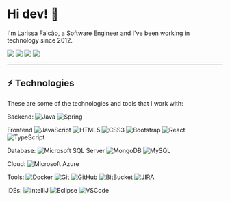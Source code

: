 # Hi dev! 👋

I'm Larissa Falcão, a Software Engineer and I've been working in technology since 2012.
<div>
<a href="https://www.youtube.com/https://www.youtube.com/channel/UCpwQbijXpUSvhH7yNk17DKg" target="_blank"><img src="https://img.shields.io/badge/YouTube-ef4025?style=for-the-badge&logo=youtube&logoColor=white" target="_blank"></a>
<a href="https://instagram.com/larissafalcaodev" target="_blank"><img src="https://img.shields.io/badge/-Instagram-ef4025?style=for-the-badge&logo=instagram&logoColor=white" target="_blank"></a>
<a href = "mailto:contato@larissafalcao.com.br"><img src="https://img.shields.io/badge/Gmail-ef4025?style=for-the-badge&logo=gmail&logoColor=white" target="_blank"></a>
<a href="https://www.linkedin.com/in/larissafalcao" target="_blank"><img src="https://img.shields.io/badge/-LinkedIn-ef4025?style=for-the-badge&logo=linkedin&logoColor=white" target="_blank"></a>   
</div>

____

## ⚡ Technologies

These are some of the technologies and tools that I work with:

Backend: 
![Java](https://img.shields.io/badge/-Java-007396?style=flat-square&logo=java)
![Spring](https://img.shields.io/badge/-Spring-6DB33F?style=flat-square&logo=spring&logoColor=white)

Frontend
![JavaScript](https://img.shields.io/badge/-JavaScript-black?style=flat-square&logo=javascript)
![HTML5](https://img.shields.io/badge/-HTML5-E34F26?style=flat-square&logo=html5&logoColor=white)
![CSS3](https://img.shields.io/badge/-CSS3-1572B6?style=flat-square&logo=css3)
![Bootstrap](https://img.shields.io/badge/-Bootstrap-563D7C?style=flat-square&logo=bootstrap)
![React](https://img.shields.io/badge/-React-black??style=flat-square&logo=react)
![TypeScript](https://img.shields.io/badge/-TypeScript-007ACC?style=flat-square&logo=typescript&logoColor=white)

Database:
![Microsoft SQL Server](https://img.shields.io/badge/-SQL%20Server-CC2927?style=flat-square&logo=microsoft-sql-server&logoColor=white)
![MongoDB](https://img.shields.io/badge/-MongoDB-black?style=flat-square&logo=mongodb)
![MySQL](https://img.shields.io/badge/-MySQL-4479A1?style=flat-square&logo=mysql&logoColor=white)

Cloud:
![Microsoft Azure](https://img.shields.io/badge/Microsoft%20Azure-0089D6?style=flat-square&logo=microsoft-azure&logoColor=white)

Tools:
![Docker](https://img.shields.io/badge/-Docker-2496ED?style=flat-square&logo=docker&logoColor=white)
![Git](https://img.shields.io/badge/-Git-black?style=flat-square&logo=git)
![GitHub](https://img.shields.io/badge/-GitHub-181717?style=flat-square&logo=github)
![BitBucket](https://img.shields.io/badge/-BitBucket-darkblue?style=flat-square&logo=bitbucket)
![JIRA](https://img.shields.io/badge/-JIRA-0052CC?style=flat-square&logo=jira)

IDEs:
![IntelliJ](https://img.shields.io/badge/-IntelliJ%20IDEA-black?style=flat-square&logo=intellij-idea&logoColor=white)
![Eclipse](https://img.shields.io/badge/-Eclipse-2C2255?style=flat-square&logo=eclipse&logoColor=white)
![VSCode](https://img.shields.io/badge/-VSCode-007ACC?style=flat-square&logo=visual-studio-code&logoColor=white)
